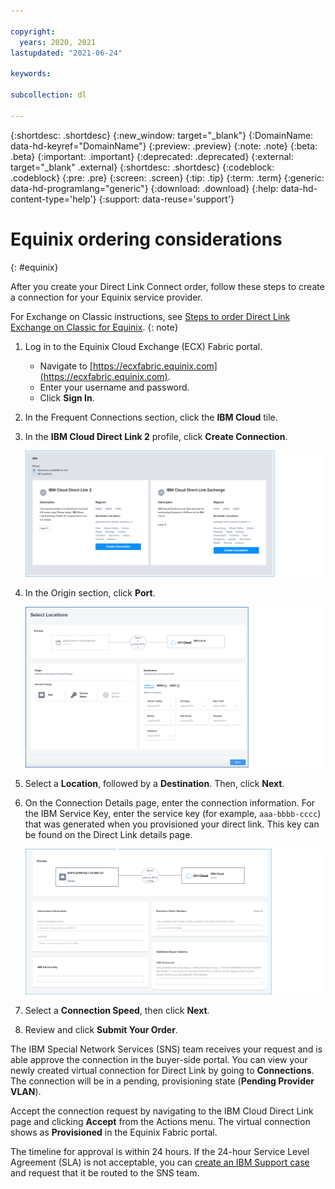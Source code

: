 ```yaml
---

copyright:
  years: 2020, 2021
lastupdated: "2021-06-24"

keywords:

subcollection: dl

---
```


{:shortdesc: .shortdesc}
{:new_window: target="_blank"}
{:DomainName: data-hd-keyref="DomainName"}
{:preview: .preview}
{:note: .note}
{:beta: .beta}
{:important: .important}
{:deprecated: .deprecated}
{:external: target="_blank" .external}
{:shortdesc: .shortdesc}
{:codeblock: .codeblock}
{:pre: .pre}
{:screen: .screen}
{:tip: .tip}
{:term: .term}
{:generic: data-hd-programlang="generic"}
{:download: .download}
{:help: data-hd-content-type='help'}
{:support: data-reuse='support'}

# Equinix ordering considerations
{: #equinix}

After you create your Direct Link Connect order, follow these steps to create a connection for your Equinix service provider.

For Exchange on Classic instructions, see [Steps to order Direct Link Exchange on Classic for Equinix](/docs/direct-link?topic=direct-link-how-to-order-ibm-cloud-direct-link-exchange#provisioning-ibm-cloud-direct-link-exchange-for-equinix).
{: note}

1. Log in to the Equinix Cloud Exchange (ECX) Fabric portal.
   * Navigate to [https://ecxfabric.equinix.com](https://ecxfabric.equinix.com).
   * Enter your username and password.
   * Click **Sign In**.   
1. In the Frequent Connections section, click the **IBM Cloud** tile.
1. In the **IBM Cloud Direct Link 2** profile, click **Create Connection**.

   ![Equinix ordering](/images/equinix-ibm-cloud-2.png "Equinix ordering")
1. In the Origin section, click **Port**.

   ![Select a Port, Location, and Destination](/images/equinix-port.png "Select a Port, Location, and Destination")   
1. Select a **Location**, followed by a **Destination**. Then, click **Next**.
1. On the Connection Details page, enter the connection information. For the IBM Service Key, enter the service key (for example, `aaa-bbbb-cccc`) that was generated when you provisioned your direct link. This key can be found on the Direct Link details page.

   ![Connection Details](/images/equinix-connection-details.png "Connection Details")      
1. Select a **Connection Speed**, then click **Next**.   
1. Review and click **Submit Your Order**.

The IBM Special Network Services (SNS) team receives your request and is able approve the connection in the buyer-side portal. You can view your newly created virtual connection for Direct Link by going to **Connections**. The connection will be in a pending, provisioning state (**Pending Provider VLAN**).

Accept the connection request by navigating to the IBM Cloud Direct Link page and clicking **Accept** from the Actions menu. The virtual connection shows as **Provisioned** in the Equinix Fabric portal.

The timeline for approval is within 24 hours. If the 24-hour Service Level Agreement (SLA) is not acceptable, you can [create an IBM Support case](https://cloud.ibm.com/unifiedsupport/cases/form) and request that it be routed to the SNS team.
